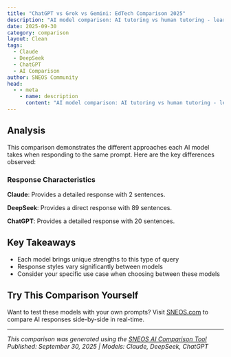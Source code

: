 ```yaml
---
title: "ChatGPT vs Grok vs Gemini: EdTech Comparison 2025"
description: "AI model comparison: AI tutoring vs human tutoring - learning outcome comparison..."
date: 2025-09-30
category: comparison
layout: Clean
tags:
  - Claude
  - DeepSeek
  - ChatGPT
  - AI Comparison
author: SNEOS Community
head:
  - - meta
    - name: description
      content: "AI model comparison: AI tutoring vs human tutoring - learning outcome comparison..."
---
```


<ChatComparison
  title="ChatGPT vs Grok vs Gemini: EdTech Comparison 2025"
  prompt="AI tutoring vs human tutoring - learning outcome comparison"
  :responses='{
    "Claude": "# AI Tutoring vs Human Tutoring: Learning Outcomes Comparison\n\n## Current Research Findings\n\n### **AI Tutoring Strengths**\n- **Consistency**: Delivers standardized instruction without fatigue or mood variations\n- **Scalability**: Can serve unlimited students simultaneously at lower cost\n- **Personalization**: Adapts content difficulty and pacing based on individual performance\n- **24/7 Availability**: Students can access help anytime\n- **Data-Driven Insights**: Tracks learning patterns and identifies knowledge gaps precisely\n\n### **Human Tutoring Strengths**\n- **Emotional Intelligence**: Provides encouragement, motivation, and emotional support\n- **Complex Problem-Solving**: Excels at creative, open-ended, and interdisciplinary challenges\n- **Contextual Understanding**: Adapts to cultural, social, and individual circumstances\n- **Meta-Learning**: Teaches learning strategies and critical thinking skills\n- **Relationship Building**: Creates meaningful connections that enhance motivation\n\n## Learning Outcome Research\n\n### **Effectiveness Studies**\n- **Math \u0026 STEM**: AI tutoring shows comparable or slightly better results for procedural skills and foundational concepts\n- **Language Learning**: Mixed results - AI excels at vocabulary/grammar, humans better for conversation and cultural nuance\n- **Reading Comprehension**: Humans maintain advantage in complex text analysis and critical thinking\n\n### **Key Research Findings**\n- AI tutoring is most effective for **structured, rule-based subjects**\n- Human tutoring superior for **creative, analytical, and socio-emotional learning**\n- **Hybrid approaches** often produce the best outcomes\n\n## Optimal Use Cases\n\n### **Choose AI Tutoring For:**\n- Basic skill practice and reinforcement\n- Standardized test preparation\n- Self-paced learning\n- Cost-sensitive situations\n- Immediate feedback needs\n\n### **Choose Human Tutoring For:**\n- Complex problem-solving\n- Writing and creative tasks\n- Students with learning difficulties\n- Building confidence and motivation\n- Advanced critical thinking skills\n\n## The Future: Hybrid Models\n\nEmerging research suggests the most effective approach combines both:\n- AI handles routine practice and assessment\n- Humans focus on higher-order thinking and emotional support\n- AI provides data to help human tutors personalize instruction\n\n**Bottom Line**: Neither consistently outperforms the other across all contexts. The optimal choice depends on the subject matter, learning objectives, student needs, and available resources.",
    "DeepSeek": "Of course. This is a central question in education. The comparison between AI and human tutoring isn\u0027t about one being universally \u0022better,\u0022 but about understanding their distinct strengths, weaknesses, and ideal applications to maximize learning outcomes.\n\nHere\u2019s a detailed comparison of AI Tutoring vs. Human Tutoring across key factors that influence learning.\n\n### Executive Summary\n\n*   **AI Tutoring** excels in providing **scalable, personalized practice, immediate feedback, and 24/7 access** to knowledge and drills. It is highly effective for mastering foundational knowledge, procedural skills, and standardized test preparation.\n*   **Human Tutoring** excels in fostering **higher-order thinking, motivation, adaptability to nuanced misunderstandings, and socio-emotional skills**. It is crucial for complex problem-solving, critical thinking, and subjects requiring discussion and mentorship.\n\n---\n\n### Head-to-Head Comparison Table\n\n| Factor | AI Tutoring | Human Tutoring |\n| :--- | :--- | :--- |\n| **Personalization \u0026 Adaptability** | **High in a narrow scope.** Adapts difficulty and pace based on user performance. Creates infinite practice paths. | **High and holistic.** Adapts not just to the *answer*, but to the *student*\u2014their mood, interests, and learning style. Can pivot teaching strategy on the fly. |\n| **Availability \u0026 Scalability** | **Perfect.** Available 24/7, instantly. Can scale to millions at near-zero marginal cost. | **Limited.** Bound by the tutor\u0027s schedule, location, and energy. Scalability is expensive and logistically challenging. |\n| **Depth of Explanation \u0026 Socratic Dialogue** | **Limited.** Can explain concepts from its knowledge base but struggles with truly novel, deep, or open-ended \u0022why\u0022 questions. | **Exceptional.** Can use metaphors, stories, and analogies. Engages in back-and-forth dialogue to guide a student to discover the answer themselves. |\n| **Feedback \u0026 Assessment** | **Immediate and granular.** Perfect for right/wrong answers, step-by-step problem solving (e.g., math), and grammar. | **Nuanced and holistic.** Provides feedback on *how* the student is thinking, not just the final answer. Can assess creativity, argument structure, and effort. |\n| **Motivation \u0026 Emotional Support** | **Gamified \u0026 Transactional.** Uses points, badges, and progress bars. Lacks genuine empathy. | **Relational \u0026 Empathetic.** Builds rapport, offers encouragement, recognizes frustration, and builds confidence through a human connection. |\n| **Cost \u0026 Accessibility** | **Low cost or free.** Democratizes access to high-quality instructional content and practice. | **High cost.** Creates a significant barrier to access, often exacerbating educational inequality. |\n| **Subject Matter Expertise** | **Broad but shallow.** Vast knowledge across many domains but can lack true depth and can make errors (\u0022hallucinations\u0022). | **Deep and specialized.** A human expert possesses deep, contextual understanding and can draw from real-world experience. |\n| **Development of Soft Skills** | **Minimal.** Cannot effectively teach collaboration, persuasion, or presentation skills. | **Excellent.** The tutoring session itself is a social interaction that models and practices communication, critical thinking, and resilience. |\n\n---\n\n### Deep Dive into Learning Outcomes\n\n#### Where AI Tutoring Excels (The \u0022Drill \u0026 Practice\u0022 Master)\n\nAI tutors are unparalleled for building **fluency and automaticity**. The learning outcome here is **mastery of foundational knowledge and procedural skills.**\n\n*   **Mathematics \u0026 Sciences:** Platforms like Khanmigo or Wolfram Alpha can generate unlimited practice problems, provide step-by-step guided solutions, and instantly identify where a student went wrong. This leads to faster consolidation of skills.\n*   **Language Learning:** Apps like Duolingo use AI for spaced repetition, vocabulary drilling, and instant pronunciation correction, which is highly effective for building baseline competency.\n*   **Standardized Test Prep:** AI can endlessly generate SAT, MCAT, or bar exam-style questions, personalize study plans, and pinpoint knowledge gaps with data-driven precision.\n\n**Outcome:** Students using AI for these purposes often show **faster improvement in test scores and skill execution** compared to unaided study and can sometimes rival outcomes from human tutoring for these specific, structured tasks.\n\n#### Where Human Tutoring Excels (The \u0022Mentor \u0026 Guide\u0022)\n\nHuman tutors foster **conceptual understanding and higher-order cognitive skills.** The learning outcome is **the ability to think critically, creatively, and independently.**\n\n*   **Complex Essay Writing:** A human can read an essay and not just correct grammar, but critique the thesis, argument flow, use of evidence, and stylistic voice\u2014things AI still struggles to assess meaningfully.\n*   **Advanced Theoretical Concepts:** In philosophy, advanced physics, or literature, a human tutor can navigate abstract ideas, challenge a student\u0027s assumptions, and facilitate a deep discussion that leads to profound understanding.\n*   **Project-Based Learning:** Guiding a student through a long-term research project requires mentorship, encouragement, and adaptive support that AI cannot provide.\n*   **Building Confidence \u0026 Grit:** A human tutor can sense a student\u0027s frustration and know when to push, when to encourage, and when to change tactics. This emotional support is directly tied to the learning outcome of perseverance.\n\n**Outcome:** The \u0022tutor effect\u0022 or \u0022learning advantage\u0022 from human interaction is well-documented, particularly for **long-term retention and the ability to transfer knowledge to new situations.** The human connection itself is a powerful motivator.\n\n### The Hybrid Model: The Best of Both Worlds\n\nThe most effective future of education likely lies in a **hybrid \u0022centaur\u0022 model**, where AI and humans work together.\n\n**Scenario: A student learning calculus.**\n\n1.  **AI\u0027s Role:** The student practices derivative problems on an AI platform after school. The AI instantly flags a consistent error with the chain rule, provides three similar practice problems, and offers a mini-lesson reviewing the concept.\n2.  **Human\u0027s Role:** In the weekly tutoring session, the human tutor sees the data from the AI showing the chain rule issue. Instead of re-teaching it the same way, they notice the student is a visual learner. The tutor draws a picture, uses a real-world analogy of a nesting doll, and through conversation, discovers the student\u0027s core misunderstanding. They then assign new, more creative problems that apply the chain rule in a physics context.\n\nIn this model, the AI handles the **scalable, repetitive, data-heavy** work, freeing the human expert to focus on the **nuanced, empathetic, and high-impact** teaching moments.\n\n### Conclusion\n\n| | Choose AI Tutoring for... | Choose Human Tutoring for... |\n| :--- | :--- | :--- |\n| **Best For** | Mastering fundamentals, standardized test prep, 24/7 homework help, language drills. | Complex concepts, essay writing, project mentorship, building confidence, and students who need motivational support. |\n\nThe ideal choice depends entirely on the **learning goal, the subject matter, and the student\u0027s individual needs.** For rote skills and knowledge acquisition, AI is a powerful and accessible tool. For developing wisdom, critical thinking, and a lifelong love of learning, the human touch remains, for now, irreplaceable. The most powerful educational future leverages both.",
    "ChatGPT": "Certainly! Here is a comparison of learning outcomes between AI tutoring and human tutoring:\n\n### AI Tutoring\n**Advantages:**\n- **Personalized Learning:** Adaptive algorithms tailor instruction to the individual student\u0027s pace and level.\n- **Immediate Feedback:** Provides instant correction and hints, reinforcing learning in real-time.\n- **Scalability:** Can serve many students simultaneously, offering consistent quality.\n- **Availability:** Accessible 24/7, allowing flexible study schedules.\n- **Data-Driven Insights:** Tracks progress and identifies specific weaknesses for targeted practice.\n\n**Limitations:**\n- **Lack of Emotional Support:** Cannot fully replicate the motivational and empathetic support of a human tutor.\n- **Context Understanding:** May struggle with ambiguous questions or complex, open-ended problems.\n- **Engagement:** Might be less effective at maintaining student motivation and interest over time.\n\n### Human Tutoring\n**Advantages:**\n- **Emotional Connection:** Provides encouragement, motivation, and personalized interpersonal support.\n- **Adaptability:** Can quickly adjust teaching strategies based on nuanced student responses.\n- **Deep Understanding:** Better at handling complex, abstract concepts and fostering critical thinking.\n- **Engagement:** More effective in maintaining student attention and fostering engagement.\n\n**Limitations:**\n- **Limited Availability:** Scheduling constraints and cost can limit access.\n- **Inconsistency:** Quality and effectiveness vary depending on the tutor\u2019s skill and experience.\n- **Scalability:** Not scalable to large numbers of students simultaneously.\n\n### Comparative Learning Outcomes:\n- Studies indicate that **human tutoring generally results in higher learning gains**, especially in complex subjects requiring critical thinking.\n- **AI tutoring shows significant benefits for foundational skills and practice**, often matching or surpassing classroom instruction in some scenarios.\n- Combining AI and human tutoring (blended approach) can **maximize learning outcomes**, leveraging the strengths of both.\n\n### Summary Table:\n\n| Aspect                 | AI Tutoring                         | Human Tutoring                    |\n|------------------------|-----------------------------------|---------------------------------|\n| Personalization        | High, adaptive algorithms         | High, but depends on tutor skill|\n| Feedback               | Immediate, consistent              | Immediate, nuanced              |\n| Emotional Support      | Minimal                          | Strong, motivational            |\n| Availability           | 24/7                             | Limited by scheduling           |\n| Scalability            | Very high                       | Low to moderate                 |\n| Effectiveness          | High for basic skills              | Higher for complex learning     |\n| Engagement             | Moderate                        | High                           |\n\nIf you want, I can help you find research papers or case studies on this topic."
  }'
  published-date="11:56"
/>

## Analysis

This comparison demonstrates the different approaches each AI model takes when responding to the same prompt. Here are the key differences observed:

### Response Characteristics

**Claude**: Provides a detailed response with 2 sentences. 

**DeepSeek**: Provides a direct response with 89 sentences. 

**ChatGPT**: Provides a detailed response with 20 sentences. 

## Key Takeaways

- Each model brings unique strengths to this type of query
- Response styles vary significantly between models
- Consider your specific use case when choosing between these models

## Try This Comparison Yourself

Want to test these models with your own prompts? Visit [SNEOS.com](https://sneos.com) to compare AI responses side-by-side in real-time.

---

*This comparison was generated using the [SNEOS AI Comparison Tool](https://sneos.com)*
*Published: September 30, 2025 | Models: Claude, DeepSeek, ChatGPT*
